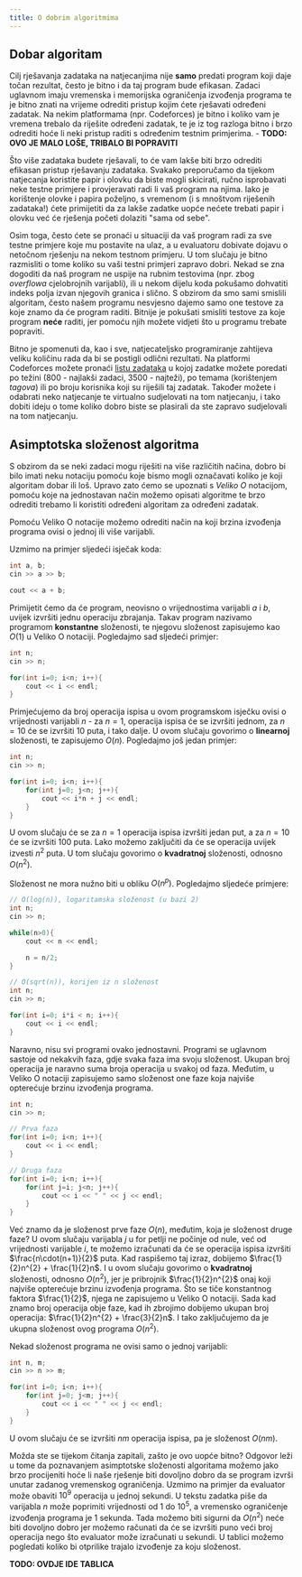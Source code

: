 ```yaml
---
title: O dobrim algoritmima
---
```


## Dobar algoritam

Cilj rješavanja zadataka na natjecanjima nije **samo** predati program koji daje točan rezultat, često je bitno i da taj program bude efikasan. Zadaci uglavnom imaju vremenska i memorijska ograničenja izvođenja programa te je bitno znati na vrijeme odrediti pristup kojim ćete rješavati određeni zadatak. Na nekim platformama (npr. Codeforces) je bitno i koliko vam je vremena trebalo da riješite određeni zadatak, te je iz tog razloga bitno i brzo odrediti hoće li neki pristup raditi s određenim testnim primjerima. - **TODO: OVO JE MALO LOŠE, TRIBALO BI POPRAVITI**

Što više zadataka budete rješavali, to će vam lakše biti brzo odrediti efikasan pristup rješavanju zadataka. Svakako preporučamo da tijekom natjecanja koristite papir i olovku da biste mogli skicirati, ručno isprobavati neke testne primjere i provjeravati radi li vaš program na njima. Iako je korištenje olovke i papira poželjno, s vremenom (i s mnoštvom riješenih zadataka!) ćete primijetiti da za lakše zadatke uopće nećete trebati papir i olovku već će rješenja početi dolaziti "sama od sebe".

Osim toga, često ćete se pronaći u situaciji da vaš program radi za sve testne primjere koje mu postavite na ulaz, a u evaluatoru dobivate dojavu o netočnom rješenju na nekom testnom primjeru. U tom slučaju je bitno razmisliti o tome koliko su vaši testni primjeri zapravo dobri. Nekad se zna dogoditi da naš program ne uspije na rubnim testovima (npr. zbog _overflowa_ cjelobrojnih varijabli), ili u nekom dijelu koda pokušamo dohvatiti indeks polja izvan njegovih granica i slično. S obzirom da smo sami smislili algoritam, često našem programu nesvjesno dajemo samo one testove za koje znamo da će program raditi. Bitnije je pokušati smisliti testove za koje program **neće** raditi, jer pomoću njih možete vidjeti što u programu trebate popraviti.

Bitno je spomenuti da, kao i sve, natjecateljsko programiranje zahtijeva veliku količinu rada da bi se postigli odlični rezultati. Na platformi Codeforces možete pronaći [listu zadataka](https://codeforces.com/problemset) u kojoj zadatke možete poredati po težini ($800$ - najlakši zadaci, $3500$ - najteži), po temama (korištenjem _tagova_) ili po broju korisnika koji su riješili taj zadatak. Također možete i odabrati neko natjecanje te virtualno sudjelovati na tom natjecanju, i tako dobiti ideju o tome koliko dobro biste se plasirali da ste zapravo sudjelovali na tom natjecanju.

## Asimptotska složenost algoritma

S obzirom da se neki zadaci mogu riješiti na više različitih načina, dobro bi bilo imati neku notaciju pomoću koje bismo mogli označavati koliko je koji algoritam dobar ili loš. Upravo zato ćemo se upoznati s _Veliko O_ notacijom, pomoću koje na jednostavan način možemo opisati algoritme te brzo odrediti trebamo li koristiti određeni algoritam za određeni zadatak.

Pomoću Veliko O notacije možemo odrediti način na koji brzina izvođenja programa ovisi o jednoj ili više varijabli. 

Uzmimo na primjer sljedeći isječak koda:

```cpp
int a, b;
cin >> a >> b;

cout << a + b;
```

Primijetit ćemo da će program, neovisno o vrijednostima varijabli $a$ i $b$, uvijek izvršiti jednu operaciju zbrajanja. Takav program nazivamo programom **konstantne** složenosti, te njegovu složenost zapisujemo kao $O(1)$ u Veliko O notaciji. Pogledajmo sad sljedeći primjer:

```cpp
int n;
cin >> n;

for(int i=0; i<n; i++){
    cout << i << endl;
}
```

Primjećujemo da broj operacija ispisa u ovom programskom isječku ovisi o vrijednosti varijabli $n$ - za $n=1$, operacija ispisa će se izvršiti jednom, za $n=10$ će se izvršiti $10$ puta, i tako dalje. U ovom slučaju govorimo o **linearnoj** složenosti, te zapisujemo $O(n)$. Pogledajmo još jedan primjer:

```cpp
int n;
cin >> n;

for(int i=0; i<n; i++){
    for(int j=0; j<n; j++){
        cout << i*n + j << endl;
    }
}
```

U ovom slučaju će se za $n=1$ operacija ispisa izvršiti jedan put, a za $n=10$ će se izvršiti $100$ puta. Lako možemo zaključiti da će se operacija uvijek izvesti $n^{2}$ puta. U tom slučaju govorimo o **kvadratnoj** složenosti, odnosno $O(n^{2})$.

Složenost ne mora nužno biti u obliku $O(n^{p})$. Pogledajmo sljedeće primjere:

```cpp
// O(log(n)), logaritamska složenost (u bazi 2)
int n;
cin >> n;

while(n>0){
    cout << n << endl;

    n = n/2;
}
```

```cpp
// O(sqrt(n)), korijen iz n složenost
int n;
cin >> n;

for(int i=0; i*i < n; i++){
    cout << i << endl;
}
```

Naravno, nisu svi programi ovako jednostavni. Programi se uglavnom sastoje od nekakvih faza, gdje svaka faza ima svoju složenost. Ukupan broj operacija je naravno suma broja operacija u svakoj od faza. Međutim, u Veliko O notaciji zapisujemo samo složenost one faze koja najviše opterećuje brzinu izvođenja programa.

```cpp
int n;
cin >> n;

// Prva faza
for(int i=0; i<n; i++){
    cout << i << endl;
}

// Druga faza
for(int i=0; i<n; i++){
    for(int j=i; j<n; j++){
        cout << i << " " << j << endl;
    }
}
```

Već znamo da je složenost prve faze $O(n)$, međutim, koja je složenost druge faze? U ovom slučaju varijabla $j$ u for petlji ne počinje od nule, već od vrijednosti varijable $i$, te možemo izračunati da će se operacija ispisa izvršiti $\frac{n\cdot(n+1)}{2}$ puta. Kad raspišemo taj izraz, dobijemo $\frac{1}{2}n^{2} + \frac{1}{2}n$. I u ovom slučaju govorimo o **kvadratnoj** složenosti, odnosno $O(n^{2})$, jer je pribrojnik $\frac{1}{2}n^{2}$ onaj koji najviše opterećuje brzinu izvođenja programa. Što se tiče konstantnog faktora $\frac{1}{2}$, njega ne zapisujemo u Veliko O notaciji. Sada kad znamo broj operacija obje faze, kad ih zbrojimo dobijemo ukupan broj operacija: $\frac{1}{2}n^{2} + \frac{3}{2}n$. I tako zaključujemo da je ukupna složenost ovog programa $O(n^{2})$.

Nekad složenost programa ne ovisi samo o jednoj varijabli:

```cpp
int n, m;
cin >> n >> m;

for(int i=0; i<n; i++){
    for(int j=0; j<m; j++){
        cout << i << " " << j << endl;
    }
}
```

U ovom slučaju će se izvršiti $nm$ operacija ispisa, pa je složenost $O(nm)$.

Možda ste se tijekom čitanja zapitali, zašto je ovo uopće bitno? Odgovor leži u tome da poznavanjem asimptotske složenosti algoritama možemo jako brzo procijeniti hoće li naše rješenje biti dovoljno dobro da se program izvrši unutar zadanog vremenskog ograničenja. Uzmimo na primjer da evaluator može obaviti $10^{9}$ operacija u jednoj sekundi. U tekstu zadatka piše da varijabla $n$ može poprimiti vrijednosti od $1$ do $10^{5}$, a vremensko ograničenje izvođenja programa je $1$ sekunda. Tada možemo biti sigurni da $O(n^{2})$ neće biti dovoljno dobro jer možemo računati da će se izvršiti puno veći broj operacija nego što evaluator može izračunati u sekundi. U tablici možemo pogledati koliko bi otprilike trajalo izvođenje za koju složenost.

**TODO: OVDJE IDE TABLICA**

